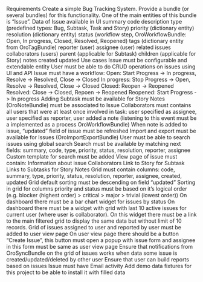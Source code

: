 Requirements
Create a simple Bug Tracking System. Provide a bundle (or several bundles) for this functionality. One of the main entities of this bundle is “Issue”.
Data of Issue available in UI
summary
code
description
type (predefined types: Bug, Subtask, Task and Story)
priority (dictionary entity)
resolution (dictionary entity)
status (workflow step, OroWorkflowBundle: Open, In progress, Closed, Resolved, Reopened)
tags (dictionary entity from OroTagBundle)
reporter (user)
assignee (user)
related issues  
collaborators (users)
parent (applicable for Subtask)
children (applicable for Story)
notes
created
updated
Use cases
Issue must be configurable and extendable entity
User must be able to do CRUD operations on issues using UI and API
Issue must have a workflow:
Open: Start Progress -&gt; In progress, Resolve -&gt; Resolved, Close -&gt; Closed
In progress: Stop Progress -&gt; Open, Resolve -&gt; Resolved, Close -&gt; Closed
Closed: Reopen -&gt; Reopened
Resolved: Close -&gt; Closed, Repoen -&gt; Reopened
Reopened: Start Progress -&gt; In progress
Adding Subtask must be available for Story
Notes (OroNoteBundle) must be associated to Issue
Collaborators must contains all users that were at least once involved in task: user specified as assignee, user specified as reporter, user added a note (listening to this event must be a implemented as a process OroWorkflowBundle)
When note is added to issue, “updated” field of issue must be refreshed
Import and export must be available for Issues (OroImportExportBundle)
User must be able to search issues using global search
Search must be available by matching next fields: summary, code, type, priority, status, resolution, reporter, assignee
Custom template for search must be added
View page of issue must contain:
Information about issue
Collaborators
Link to Story for Subtask
Links to Subtasks for Story
Notes
Grid must contain columns: code, summary, type, priority, status, resolution, reporter, assignee, created, updated
Grid default sorting must be descending on field “updated”
Sorting in grid for columns priority and status must be based on it’s logical order (e.g. blocker (highest order) &gt; critical &gt; major &gt; trivial (lowest order))
On dashboard there must be a bar chart widget for issues by status
On dashboard there must be a widget with grid with last 10 active issues for current user (where user is collaborator). On this widget there must be a link to the main filtered grid to display the same data but without limit of 10 records.
Grid of issues assigned to user and reported by user must be added to user view page
On user view page there should be a button “Create Issue”, this button must open a popup with issue form and assignee in this form must be same as user view page
Ensure that notifications from OroSyncBundle on the grid of issues works when data some issue is created/updated/deleted by other user
Ensure that user can build reports based on issues
Issue must have Email activity
Add demo data fixtures for this project to be able to install it with filled data